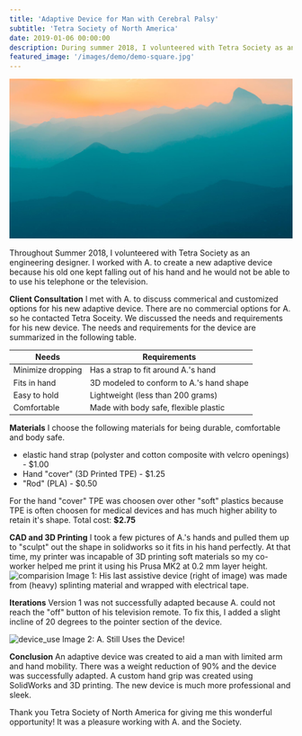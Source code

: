 ```yaml
---
title: 'Adaptive Device for Man with Cerebral Palsy'
subtitle: 'Tetra Society of North America'
date: 2019-01-06 00:00:00
description: During summer 2018, I volunteered with Tetra Society as an engineering designer. I worked to create a new adaptive device for a man's remote and phone.
featured_image: '/images/demo/demo-square.jpg'
---
```


![](/images/demo/demo-landscape.jpg)

Throughout Summer 2018, I volunteered with Tetra Society as an engineering designer. I worked with A. to create a new adaptive device because his old one kept falling out of his hand and he would not be able to to use his telephone or the television.

**Client Consultation**
I met with A. to discuss commerical and customized options for his new adaptive device.  There are no commercial options for A. so he contacted Tetra Soceity.  We discussed the needs and requirements for his new device.  The needs and requirements for the device are summarized in the following table.  

|**Needs**          | **Requirements**                         |
|-------------------|------------------------------------------|
| Minimize dropping | Has a strap to fit around A.'s hand      |
| Fits in hand      | 3D modeled to conform to A.'s hand shape |
| Easy to hold      | Lightweight (less than 200 grams)        |
| Comfortable       | Made with body safe, flexible plastic    |

**Materials** 
I choose the following materials for being durable, comfortable and body safe.
- elastic hand strap (polyster and cotton composite with velcro openings) - $1.00
- Hand "cover" (3D Printed TPE) - $1.25
- "Rod" (PLA) - $0.50

For the hand "cover" TPE was choosen over other "soft" plastics because TPE is often choosen for medical devices and has much higher ability to retain it's shape.  Total cost: **$2.75**

**CAD and 3D Printing**
I took a few pictures of A.'s hands and pulled them up to "sculpt" out the shape in solidworks so it fits in his hand perfectly.  At that time, my printer was incapable of 3D printing soft materials so my co-worker helped me print it using his Prusa MK2 at 0.2 mm layer height.
<img src="https://i.imgur.com/x3NPI5w.jpg" alt="comparision" style="width:400px;"/>
Image 1: His last assistive device (right of image) was made from (heavy) splinting material and wrapped with electrical tape.

**Iterations**
Version 1 was not successfully adapted because A. could not reach the "off" button of his television remote.  To fix this, I added a slight incline of 20 degrees to the pointer section of the device.  

![device_use](https://i.imgur.com/3UYbC9x.gif)
Image 2: A. Still Uses the Device! 

**Conclusion**
An adaptive device was created to aid a man with limited arm and hand mobility.  There was a weight reduction of 90% and the device was successfully adapted.  A custom hand grip was created using SolidWorks and 3D printing.  The new device is much more professional and sleek. 

Thank you Tetra Society of North America for giving me this wonderful opportunity! It was a pleasure working with A. and the Society.  
